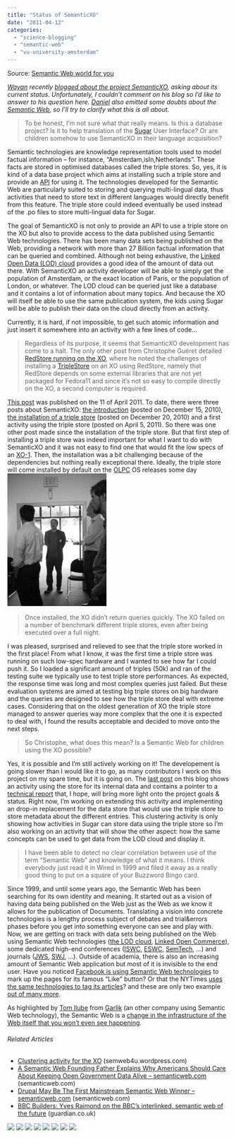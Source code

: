 ```yaml
---
title: "Status of SemanticXO"
date: "2011-04-12"
categories: 
  - "science-blogging"
  - "semantic-web"
  - "vu-university-amsterdam"
---
```


Source: [Semantic Web world for you](http://semweb4u.wordpress.com/feed/)

_[Wayan](http://www.olpcnews.com/mt/mt-cp.cgi?__mode=view&blog_id=4&username=wayan) recently [blogged about the project SemanticXO](http://www.olpcnews.com/software/applications/semanticxo_is_a_semantic_web_f.html), asking about its current status. Unfortunately, I couldn’t comment on his blog so I’d like to answer to his question here. [Daniel](http://www.dansdata.com/) also emitted some doubts about the [Semantic Web](http://semanticweb.org "Semantic Web"), so I’ll try to clarify what this is all about._

> To be honest, I’m not sure what that really means. Is this a database project? Is it to help translation of the [Sugar](http://wiki.sugarlabs.org/ "Sugar (desktop environment)") User Interface? Or are children somehow to use SemanticXO in their language acquisition?

Semantic technologies are knowledge representation tools used to model factual information – for instance, “Amsterdam,isIn,Netherlands”. These facts are stored in optimised databases called the triple stores. So, yes, it is kind of a data base project which aims at installing such a triple store and provide an [API](http://en.wikipedia.org/wiki/Application_programming_interface "Application programming interface") for using it. The technologies developed for the Semantic Web are particularly suited to storing and querying multi-lingual data, thus activities that need to store text in different languages would directly benefit from this feature. The triple store could indeed eventually be used instead of the .po files to store multi-lingual data for Sugar.

The goal of SemanticXO is not only to provide an API to use a triple store on the XO but also to provide access to the data published using Semantic Web technologies. There has been many data sets being published on the Web, providing a network with more than 27 Billion factual information that can be queried and combined. Although not being exhaustive, the [Linked Open Data (LOD) cloud](http://lod-cloud.net) provides a good idea of the amount of data out there. With SemanticXO an activity developer will be able to simply get the population of Amsterdam, or the exact location of Paris, or the population of London, or whatever. The LOD cloud can be queried just like a database and it contains a lot of information about many topics. And because the XO will itself be able to use the same publication system, the kids using Sugar will be able to publish their data on the cloud directly from an activity.

Currently, it is hard, if not impossible, to get such atomic information and just insert it somewhere into an activity with a few lines of code…

> Regardless of its purpose, it seems that SemanticXO development has come to a halt. The only other post from Christophe Guéret detailed [RedStore running on the XO](http://semweb4u.wordpress.com/2010/12/20/redstore-running-on-the-xo/), where he noted the challenges of installing a [TripleStore](http://en.wikipedia.org/wiki/Triplestore "Triplestore") on an XO using RedStore, namely that RedStore depends on some external libraries that are not yet packaged for Fedora11 and since it’s not so easy to compile directly on the XO, a second computer is required.

[This post](http://www.olpcnews.com/software/applications/semanticxo_is_a_semantic_web_f.html) was published on the 11 of April 2011. To date, there were three posts about SemanticXO: [the introduction](http://semweb4u.wordpress.com/2010/12/15/semantic-web-for-kids/) (posted on December 15, 2010), [the installation of a triple store](http://semweb4u.wordpress.com/2010/12/20/redstore-running-on-the-xo/) (posted on December 20, 2010) and a first activity using the triple store (posted on April 5, 2011). So there was one other post made since the installation of the triple store. But that first step of installing a triple store was indeed important for what I want to do with SemanticXO and it was not easy to find one that would fit the low specs of an [XO-1](http://en.wikipedia.org/wiki/OLPC_XO-1 "OLPC XO-1"). Then, the installation was a bit challenging because of the dependencies but nothing really exceptional there. Ideally, the triple store will come installed by default on the [OLPC](http://www.laptop.org "One Laptop Per Child") OS releases some day ![:-)](images/icon_smile.gif)

> Once installed, the XO didn’t return queries quickly. The XO failed on a number of benchmark different triple stores, even after being executed over a full night.

I was pleased, surprised and relieved to see that the triple store worked in the first place! From what I know, it was the first time a triple store was running on such low-spec hardware and I wanted to see how far I could push it. So I loaded a significant amount of triples (50k) and ran of the testing suite we typically use to test triple store performances. As expected, the response time was long and most complex queries just failed. But these evaluation systems are aimed at testing big triple stores on big hardware and the queries are designed to see how the triple store deal with extreme cases. Considering that on the oldest generation of XO the triple store managed to answer queries way more complex that the one it is expected to deal with, I found the results acceptable and decided to move onto the next steps.

> So Christophe, what does this mean? Is a Semantic Web for children using the XO possible?

Yes, it is possible and I’m still actively working on it! The developement is going slower than I would like it to go, as many contributors I work on this project on my spare time, but it is going on. The [last post](http://semweb4u.wordpress.com/2011/04/05/clustering-activity-for-the-xo/) on this blog shows an activity using the store for its internal data and contains a pointer to a [technical report](http://semweb4u.files.wordpress.com/2011/04/semanticxo_technical_report.pdf) that, I hope, will bring more light onto the project goals & status. Right now, I’m working on extending this activity and implementing an drop-in replacement for the data store that would use the triple store to store metadata about the different entries. This clustering activity is only showing how activities in Sugar can store data using the triple store so I’m also working on an activity that will show the other aspect: how the same concepts can be used to get data from the LOD cloud and display it.

> I have been able to detect no clear correlation between use of the term “Semantic Web” and knowledge of what it means. I think everybody just read it in Wired in 1999 and filed it away as a really good thing to put on a square of your Buzzword Bingo card.

Since 1999, and until some years ago, the Semantic Web has been searching for its own identity and meaning. It started out as a vision of having data being published on the Web just as the Web as we know it allows for the publication of Documents. Translating a vision into concrete technologies is a lengthy process subject of debates and trial&errors phases before you get into something everyone can see and play with. Now, we are getting on track with data sets being published on the Web using Semantic Web technologies ([the LOD cloud](http://lod-cloud.net), [Linked Open Commerce](http://linkedopencommerce.com/)), some dedicated high-end conferences ([ISWC](http://iswc2010.semanticweb.org/), [ESWC](http://www.eswc2010.org/), [SemTech](http://semtech2010.semanticuniverse.com/), …) and journals ([JWS](http://www.elsevier.com/wps/find/journaldescription.cws_home/671322/description#description), [SWJ](http://www.semantic-web-journal.net/), …). Outside of academia, there is also an increasing amount of Semantic Web application but most of it is invisible to the end user. Have you noticed [Facebook is using Semantic Web technologies](http://ogp.me/ "OpenGraph protocol") to mark up the pages for its famous “Like” button? Or that the NYTimes [uses the same technologies to tag its articles](http://open.blogs.nytimes.com/tag/semantic-web/)? and these are only two example [out of many more](http://www.slideshare.net/Frank.van.Harmelen/semantic-web-good-news).

As highlighted by [Tom Ilube](http://www.tomilube.blogspot.com/) from [Garlik](http://www.garlik.com/) (an other company using Semantic Web technology), the Semantic Web is a [change in the infrastructure of the Web itself that you won’t even see happening](http://www.youtube.com/watch?v=k_zoEeWOBuo).

###### Related Articles

- [Clustering activity for the XO](http://semweb4u.wordpress.com/2011/04/05/clustering-activity-for-the-xo/) (semweb4u.wordpress.com)
- [A Semantic Web Founding Father Explains Why Americans Should Care About Keeping Open Government Data Alive – semanticweb.com](http://semanticweb.com/a-semantic-web-founding-father-explains-why-americans-should-care-about-keeping-open-government-data-alive_b18929) (semanticweb.com)
- [Drupal May Be The First Mainstream Semantic Web Winner – semanticweb.com](http://semanticweb.com/drupal-may-be-the-first-mainstream-semantic-web-winner_b568) (semanticweb.com)
- [BBC Builders: Yves Raimond on the BBC’s interlinked, semantic web of the future](http://r.zemanta.com/?u=http%3A//www.guardian.co.uk/media/pda/2011/apr/06/bbc-yves-raimond&a=40195336&rid=00000118-ea6d-000F-0000-000000000097&e=3f93b1e0fa31bc3f1eaf5de69baa94ca) (guardian.co.uk)

  
[![](http://feeds.wordpress.com/1.0/comments/semweb4u.wordpress.com/151/)](http://feeds.wordpress.com/1.0/gocomments/semweb4u.wordpress.com/151/) [![](http://feeds.wordpress.com/1.0/delicious/semweb4u.wordpress.com/151/)](http://feeds.wordpress.com/1.0/godelicious/semweb4u.wordpress.com/151/) [![](http://feeds.wordpress.com/1.0/facebook/semweb4u.wordpress.com/151/)](http://feeds.wordpress.com/1.0/gofacebook/semweb4u.wordpress.com/151/) [![](http://feeds.wordpress.com/1.0/twitter/semweb4u.wordpress.com/151/)](http://feeds.wordpress.com/1.0/gotwitter/semweb4u.wordpress.com/151/) [![](http://feeds.wordpress.com/1.0/stumble/semweb4u.wordpress.com/151/)](http://feeds.wordpress.com/1.0/gostumble/semweb4u.wordpress.com/151/) [![](http://feeds.wordpress.com/1.0/digg/semweb4u.wordpress.com/151/)](http://feeds.wordpress.com/1.0/godigg/semweb4u.wordpress.com/151/) [![](http://feeds.wordpress.com/1.0/reddit/semweb4u.wordpress.com/151/)](http://feeds.wordpress.com/1.0/goreddit/semweb4u.wordpress.com/151/) ![](http://stats.wordpress.com/b.gif?host=semweb4u.wordpress.com&blog=18410093&post=151&subd=semweb4u&ref=&feed=1)

